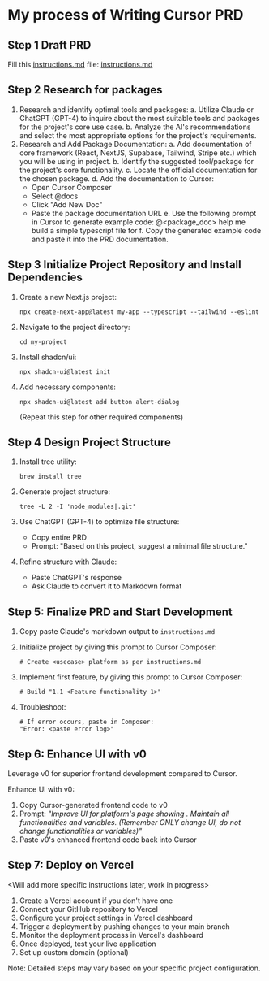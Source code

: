 # My process of Writing Cursor PRD

## Step 1 Draft PRD
Fill this [instructions.md](./instructions.md) file:
[instructions.md](./instructions.md)

## Step 2 Research for packages
1. Research and identify optimal tools and packages:
   a. Utilize Claude or ChatGPT (GPT-4) to inquire about the most suitable tools and packages for the project's core use case.
   b. Analyze the AI's recommendations and select the most appropriate options for the project's requirements.
2. Research and Add Package Documentation:
   a. Add documentation of core framework (React, NextJS, Supabase, Tailwind, Stripe etc.) which you will be using in project.
   b. Identify the suggested tool/package for the project's core functionality.
   c. Locate the official documentation for the chosen package.
   d. Add the documentation to Cursor:
      - Open Cursor Composer
      - Select @docs
      - Click "Add New Doc"
      - Paste the package documentation URL
   e. Use the following prompt in Cursor to generate example code:
      @<package_doc> help me build a simple typescript file for <custom functionality>
   f. Copy the generated example code and paste it into the PRD documentation.

## Step 3 Initialize Project Repository and Install Dependencies
1. Create a new Next.js project:
   ```
   npx create-next-app@latest my-app --typescript --tailwind --eslint
   ```
2. Navigate to the project directory:
   ```
   cd my-project
   ```
3. Install shadcn/ui:
   ```
   npx shadcn-ui@latest init
   ```
4. Add necessary components:
   ```
   npx shadcn-ui@latest add button alert-dialog
   ```
   (Repeat this step for other required components)

## Step 4 Design Project Structure

1. Install tree utility:
   ```
   brew install tree
   ```

2. Generate project structure:
   ```
   tree -L 2 -I 'node_modules|.git'
   ```

3. Use ChatGPT (GPT-4) to optimize file structure:
   - Copy entire PRD
   - Prompt: "Based on this project, suggest a minimal file structure."

4. Refine structure with Claude:
   - Paste ChatGPT's response
   - Ask Claude to convert it to Markdown format

## Step 5: Finalize PRD and Start Development

1. Copy paste Claude's markdown output to `instructions.md`

2. Initialize project by giving this prompt to Cursor Composer:
   ```
   # Create <usecase> platform as per instructions.md
   ```

3. Implement first feature, by giving this prompt to Cursor Composer:
   ```
   # Build "1.1 <Feature functionality 1>"
   ```

4. Troubleshoot:
   ```
   # If error occurs, paste in Composer:
   "Error: <paste error log>"
   ```


## Step 6: Enhance UI with v0

Leverage v0 for superior frontend development compared to Cursor.

Enhance UI with v0:
1. Copy Cursor-generated frontend code to v0
2. Prompt: <em>*"Improve UI for <usecase> platform's <home> page showing <content>. Maintain all functionalities and variables. (Remember ONLY change UI, do not change functionalities or variables)"*</em>
3. Paste v0's enhanced frontend code back into Cursor

## Step 7: Deploy on Vercel
<Will add more specific instructions later, work in progress>
1. Create a Vercel account if you don't have one
2. Connect your GitHub repository to Vercel
3. Configure your project settings in Vercel dashboard
4. Trigger a deployment by pushing changes to your main branch
5. Monitor the deployment process in Vercel's dashboard
6. Once deployed, test your live application
7. Set up custom domain (optional)

Note: Detailed steps may vary based on your specific project configuration.
